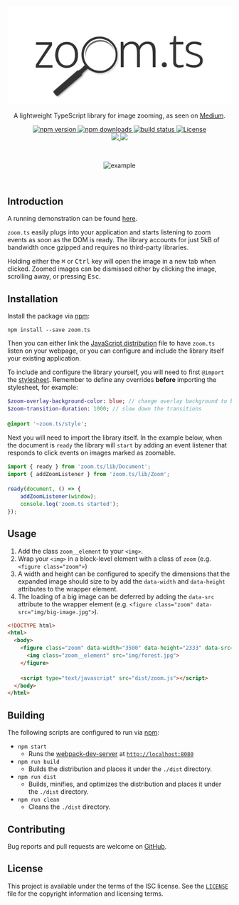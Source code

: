 <p align="center">
  <a href="#">
    <img src="./img/logo.png" alt="zoom.ts" />
  </a>
</p>
<p align="center">
 A lightweight TypeScript library for image zooming, as seen on <a href="https://medium.design/image-zoom-on-medium-24d146fc0c20">Medium</a>.
</p>
<p align="center">
  <a href="https://www.npmjs.com/package/zoom.ts">
    <img src="https://img.shields.io/npm/v/zoom.ts.svg?style=flat-square" alt="npm version" />
  </a>
  <a href="https://www.npmjs.com/package/zoom.ts">
    <img src="https://img.shields.io/npm/dt/zoom.ts.svg?style=flat-square" alt="npm downloads" />
  </a>
  <a href="https://travis-ci.org/michaelbull/zoom.ts">
    <img src="https://img.shields.io/travis/michaelbull/zoom.ts.svg?style=flat-square" alt="build status" />
  </a>
  <a href="https://github.com/michaelbull/zoom.ts/blob/master/LICENSE">
    <img src="https://img.shields.io/github/license/michaelbull/zoom.ts.svg?style=flat-square" alt="License" />
  </a>
  <br />
  <a href="https://david-dm.org/michaelbull/zoom.ts">
    <img src="https://david-dm.org/michaelbull/zoom.ts/status.svg?style=flat-square" "dependencies status" />
  </a>
  <a href="https://david-dm.org/michaelbull/zoom.ts?type=dev">
    <img src="https://david-dm.org/michaelbull/zoom.ts/dev-status.svg?style=flat-square" "devDependencies status" />
  </a>
</p>
<br />
<p align="center">
  <img src="./img/example.gif" alt="example" />
</p>
<br />

## Introduction

A running demonstration can be found [here][demo].

`zoom.ts` easily plugs into your application and starts listening to zoom events
as soon as the DOM is ready. The library accounts for just 5kB of bandwidth once
gzipped and requires no third-party libraries.

Holding either the <kbd>⌘</kbd> or <kbd>Ctrl</kbd> key will open the image in a
new tab when clicked. Zoomed images can be dismissed either by clicking the
image, scrolling away, or pressing <kbd>Esc</kbd>.

## Installation

Install the package via [npm][npm]:

```
npm install --save zoom.ts
```

Then you can either link the [JavaScript distribution][dist] file to have
`zoom.ts` listen on your webpage, or you can configure and include the library
itself your existing application.

To include and configure the library yourself, you will need to first `@import`
the [stylesheet][stylesheet]. Remember to define any overrides **before**
importing the stylesheet, for example:

```sass
$zoom-overlay-background-color: blue; // change overlay background to blue
$zoom-transition-duration: 1000; // slow down the transitions

@import '~zoom.ts/style';
```

Next you will need to import the library itself. In the example below, when
the document is `ready` the library will `start` by adding an event listener
that responds to click events on images marked as zoomable.

```typescript
import { ready } from 'zoom.ts/lib/Document';
import { addZoomListener } from 'zoom.ts/lib/Zoom';

ready(document, () => {
    addZoomListener(window);
    console.log('zoom.ts started');
});
```

## Usage

1. Add the class `zoom__element` to your `<img>`.
2. Wrap your `<img>` in a block-level element with a class of `zoom` (e.g.
`<figure class="zoom">`)
3. A width and height can be configured to specify the dimensions that the
expanded image should size to by add the `data-width` and `data-height`
attributes to the wrapper element.
4. The loading of a big image can be deferred by adding the `data-src` attribute
to the wrapper element (e.g. `<figure class="zoom" data-src="img/big-image.jpg">`).

```html
<!DOCTYPE html>
<html>
  <body>
    <figure class="zoom" data-width="3500" data-height="2333" data-src="img/forest-full.jpg">
      <img class="zoom__element" src="img/forest.jpg">
    </figure>

    <script type="text/javascript" src="dist/zoom.js"></script>
  </body>
</html>
```

## Building

The following scripts are configured to run via [npm][npm]:

- `npm start`
  - Runs the [webpack-dev-server][dev-server] at
    [`http://localhost:8080`][localhost]
- `npm run build`
  - Builds the distribution and places it under the `./dist` directory.
- `npm run dist`
  - Builds, minifies, and optimizes the distribution and places it under the
    `./dist` directory.
- `npm run clean`
  - Cleans the `./dist` directory.

## Contributing

Bug reports and pull requests are welcome on [GitHub][github].

## License

This project is available under the terms of the ISC license. See the
[`LICENSE`][license] file for the copyright information and licensing terms.

[logo]: /img/logo.png
[medium]: https://medium.design/image-zoom-on-medium-24d146fc0c20
[build-status-badge]: https://img.shields.io/travis/michaelbull/zoom.ts.svg?style=flat-square
[build-status]: https://travis-ci.org/michaelbull/zoom.ts
[license-badge]: https://img.shields.io/github/license/michaelbull/zoom.ts.svg?style=flat-square
[license]: https://github.com/michaelbull/zoom.ts/blob/master/LICENSE
[npm-badge]: https://img.shields.io/npm/v/zoom.ts.svg?style=flat-square
[npm]: https://www.npmjs.com/package/zoom.ts
[downloads-badge]: https://img.shields.io/npm/dt/zoom.ts.svg?style=flat-square
[downloads]: https://www.npmjs.com/package/zoom.ts
[devDependencies-badge]: https://david-dm.org/michaelbull/zoom.ts/dev-status.svg?style=flat-square
[devDependencies]: https://david-dm.org/michaelbull/zoom.ts?type=dev
[demo]: https://michaelbull.github.io/zoom.ts
[npm]: https://www.npmjs.com/
[dist]: https://github.com/michaelbull/zoom.ts/blob/master/dist/zoom.js
[stylesheet]: https://github.com/michaelbull/zoom.ts/blob/master/style.scss
[localhost]: http://localhost:8080
[dev-server]: https://github.com/webpack/webpack-dev-server
[github]: https://github.com/michaelbull/zoom.ts
